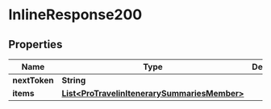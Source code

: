 

# InlineResponse200

## Properties

Name | Type | Description | Notes
------------ | ------------- | ------------- | -------------
**nextToken** | **String** |  |  [optional]
**items** | [**List&lt;ProTravelinItenerarySummariesMember&gt;**](ProTravelinItenerarySummariesMember.md) |  | 



